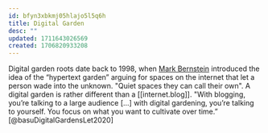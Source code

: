 ```yaml
---
id: bfyn3xbkmj05hlajo5l5q6h
title: Digital Garden
desc: ""
updated: 1711643026569
created: 1706820933208
---
```


Digital garden roots date back to 1998, when [Mark Bernstein](https://www.markbernstein.org/)
introduced the idea of the “hypertext garden” arguing for spaces on the internet
that let a person wade into the unknown. "Quiet spaces they can call their own".
A digital garden is rather different than a [[internet.blog]]. "With blogging,
you’re talking to a large audience [...] with digital gardening, you’re talking
to yourself. You focus on what you want to cultivate over time.” [@basuDigitalGardensLet2020]
